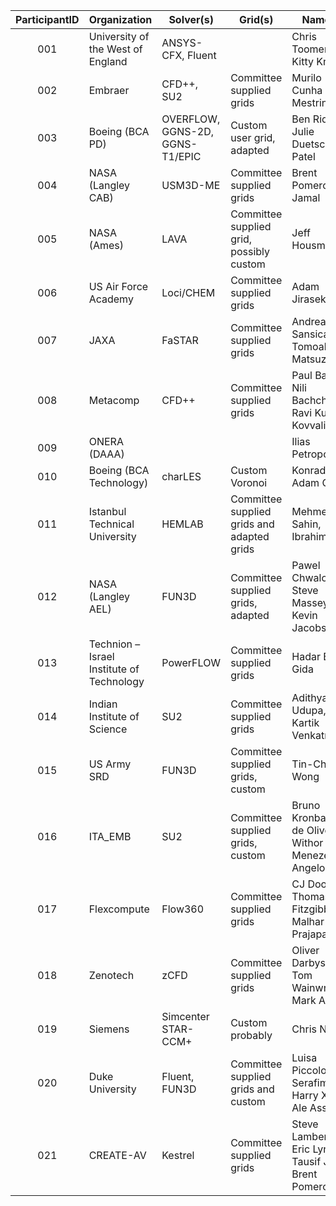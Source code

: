 | ParticipantID | Organization                      | Solver(s)                       | Grid(s)                   | Name(s)
|:-------------:| --------------------------------- | ------------------------------- | ------------------------- | -----------------------------
| 001           | University of the West of England | ANSYS-CFX, Fluent               |                           | Chris Toomer, Kitty Knight
| 002           | Embraer                           | CFD++, SU2                      | Committee supplied grids  | Murilo Cunha Mestriner 
| 003           | Boeing (BCA PD)                   | OVERFLOW, GGNS-2D, GGNS-T1/EPIC | Custom user grid, adapted | Ben Rider, Julie Duetsch-Patel
| 004           | NASA (Langley CAB)                | USM3D-ME                        | Committee supplied grids  | Brent Pomeroy, TJ Jamal
| 005           | NASA (Ames)                       | LAVA                            | Committee supplied grid, possibly custom | Jeff Housman
| 006           | US Air Force Academy              | Loci/CHEM                       | Committee supplied grids  | Adam Jirasek
| 007           | JAXA                              | FaSTAR                          | Committee supplied grids  | Andrea Sansica, Tomoaki Matsuzaki
| 008           | Metacomp                          | CFD++                           | Committee supplied grids  | Paul Batten, Nili Bachchan, Ravi Kumar Kovvali
| 009           | ONERA (DAAA)                      |                                 |                           | Ilias Petropoulos
| 010           | Boeing (BCA Technology)           | charLES                         | Custom Voronoi            | Konrad Goc, Adam Clark
| 011           | Istanbul Technical University     | HEMLAB                          | Committee supplied grids and adapted grids | Mehmet Sahin, Ibrahim Asar
| 012           | NASA (Langley AEL)                | FUN3D                           | Committee supplied grids, adapted  | Pawel Chwalowski, Steve Massey, Kevin Jacobson
| 013           | Technion – Israel Institute of Technology | PowerFLOW               | Committee supplied grids  | Hadar Ben-Gida
| 014           | Indian Institute of Science       | SU2                             | Committee supplied grids  | Adithya Udupa, Kartik Venkatraman
| 015           | US Army SRD                       | FUN3D                           | Committee supplied grids, custom | Tin-Chee Wong
| 016           | ITA_EMB                           | SU2                             | Committee supplied grids, custom | Bruno Kronbauer de Oliveira, Withor Menezes, Angelo Verri
| 017           | Flexcompute                       | Flow360                         | Committee supplied grids  | CJ Doolittle, Thomas Fitzgibbon, Malhar Prajapati
| 018           | Zenotech                          | zCFD                            | Committee supplied grids  | Oliver Darbyshire, Tom Wainwright, Mark Allan
| 019           | Siemens                           | Simcenter STAR-CCM+             | Custom probably           | Chris Nelson
| 020           | Duke University                   | Fluent, FUN3D                   | Committee supplied grids and custom | Luisa Piccolo Serafim, Harry Xu, Ale Assael
| 021           | CREATE-AV                         | Kestrel                         | Committee supplied grids  | Steve Lamberson, Eric Lynch, Tausif Jamal, Brent Pomeroy
